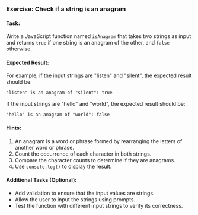 ### Exercise: Check if a string is an anagram

#### Task:
Write a JavaScript function named `isAnagram` that takes two strings as input and returns `true` if one string is an anagram of the other, and `false` otherwise.

#### Expected Result:
For example, if the input strings are "listen" and "silent", the expected result should be:
```
"listen" is an anagram of "silent": true
```
If the input strings are "hello" and "world", the expected result should be:
```
"hello" is an anagram of "world": false
```

#### Hints:
1. An anagram is a word or phrase formed by rearranging the letters of another word or phrase.
2. Count the occurrence of each character in both strings.
3. Compare the character counts to determine if they are anagrams.
4. Use `console.log()` to display the result.

#### Additional Tasks (Optional):
- Add validation to ensure that the input values are strings.
- Allow the user to input the strings using prompts.
- Test the function with different input strings to verify its correctness.
